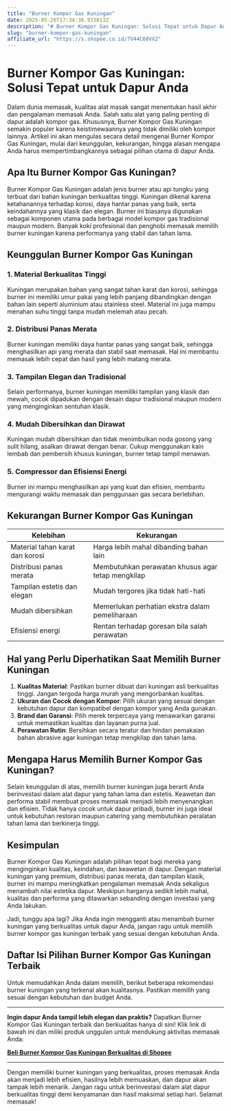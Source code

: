 ```yaml
---
title: "Burner Kompor Gas Kuningan"
date: 2025-05-26T17:34:36.915813Z
description: "# Burner Kompor Gas Kuningan: Solusi Tepat untuk Dapur Anda..."
slug: "burner-kompor-gas-kuningan"
affiliate_url: "https://s.shopee.co.id/7V44C68VX2"
---
```

# Burner Kompor Gas Kuningan: Solusi Tepat untuk Dapur Anda

Dalam dunia memasak, kualitas alat masak sangat menentukan hasil akhir dan pengalaman memasak Anda. Salah satu alat yang paling penting di dapur adalah kompor gas. Khususnya, Burner Kompor Gas Kuningan semakin populer karena keistimewaannya yang tidak dimiliki oleh kompor lainnya. Artikel ini akan mengulas secara detail mengenai Burner Kompor Gas Kuningan, mulai dari keunggulan, kekurangan, hingga alasan mengapa Anda harus mempertimbangkannya sebagai pilihan utama di dapur Anda.

## Apa Itu Burner Kompor Gas Kuningan?

Burner Kompor Gas Kuningan adalah jenis burner atau api tungku yang terbuat dari bahan kuningan berkualitas tinggi. Kuningan dikenal karena ketahanannya terhadap korosi, daya hantar panas yang baik, serta keindahannya yang klasik dan elegan. Burner ini biasanya digunakan sebagai komponen utama pada berbagai model kompor gas tradisional maupun modern. Banyak koki profesional dan penghobi memasak memilih burner kuningan karena performanya yang stabil dan tahan lama.

## Keunggulan Burner Kompor Gas Kuningan

### 1. Material Berkualitas Tinggi  
Kuningan merupakan bahan yang sangat tahan karat dan korosi, sehingga burner ini memiliki umur pakai yang lebih panjang dibandingkan dengan bahan lain seperti aluminium atau stainless steel. Material ini juga mampu menahan suhu tinggi tanpa mudah melemah atau pecah.

### 2. Distribusi Panas Merata  
Burner kuningan memiliki daya hantar panas yang sangat baik, sehingga menghasilkan api yang merata dan stabil saat memasak. Hal ini membantu memasak lebih cepat dan hasil yang lebih matang merata.

### 3. Tampilan Elegan dan Tradisional  
Selain performanya, burner kuningan memiliki tampilan yang klasik dan mewah, cocok dipadukan dengan desain dapur tradisional maupun modern yang menginginkan sentuhan klasik.

### 4. Mudah Dibersihkan dan Dirawat  
Kuningan mudah dibersihkan dan tidak menimbulkan noda gosong yang sulit hilang, asalkan dirawat dengan benar. Cukup menggunakan kain lembab dan pembersih khusus kuningan, burner tetap tampil menawan.

### 5. Compressor dan Efisiensi Energi  
Burner ini mampu menghasilkan api yang kuat dan efisien, membantu mengurangi waktu memasak dan penggunaan gas secara berlebihan.

## Kekurangan Burner Kompor Gas Kuningan

| Kelebihan | Kekurangan |
| --- | --- |
| Material tahan karat dan korosi | Harga lebih mahal dibanding bahan lain |
| Distribusi panas merata | Membutuhkan perawatan khusus agar tetap mengkilap |
| Tampilan estetis dan elegan | Mudah tergores jika tidak hati-hati |
| Mudah dibersihkan | Memerlukan perhatian ekstra dalam pemeliharaan |
| Efisiensi energi | Rentan terhadap goresan bila salah perawatan |

## Hal yang Perlu Diperhatikan Saat Memilih Burner Kuningan

1. **Kualitas Material**: Pastikan burner dibuat dari kuningan asli berkualitas tinggi. Jangan tergoda harga murah yang mengorbankan kualitas.
2. **Ukuran dan Cocok dengan Kompor**: Pilih ukuran yang sesuai dengan kebutuhan dapur dan kompatibel dengan kompor yang Anda gunakan.
3. **Brand dan Garansi**: Pilih merek terpercaya yang menawarkan garansi untuk memastikan kualitas dan layanan purna jual.
4. **Perawatan Rutin**: Bersihkan secara teratur dan hindari pemakaian bahan abrasive agar kuningan tetap mengkilap dan tahan lama.

## Mengapa Harus Memilih Burner Kompor Gas Kuningan?

Selain keunggulan di atas, memilih burner kuningan juga berarti Anda berinvestasi dalam alat dapur yang tahan lama dan estetis. Keawetan dan performa stabil membuat proses memasak menjadi lebih menyenangkan dan efisien. Tidak hanya cocok untuk dapur pribadi, burner ini juga ideal untuk kebutuhan restoran maupun catering yang membutuhkan peralatan tahan lama dan berkinerja tinggi.

## Kesimpulan

Burner Kompor Gas Kuningan adalah pilihan tepat bagi mereka yang menginginkan kualitas, keindahan, dan keawetan di dapur. Dengan material kuningan yang premium, distribusi panas merata, dan tampilan klasik, burner ini mampu meningkatkan pengalaman memasak Anda sekaligus menambah nilai estetika dapur. Meskipun harganya sedikit lebih mahal, kualitas dan performa yang ditawarkan sebanding dengan investasi yang Anda lakukan.

Jadi, tunggu apa lagi? Jika Anda ingin mengganti atau menambah burner kuningan yang berkualitas untuk dapur Anda, jangan ragu untuk memilih burner kompor gas kuningan terbaik yang sesuai dengan kebutuhan Anda.

## Daftar Isi Pilihan Burner Kompor Gas Kuningan Terbaik

Untuk memudahkan Anda dalam memilih, berikut beberapa rekomendasi burner kuningan yang terkenal akan kualitasnya. Pastikan memilih yang sesuai dengan kebutuhan dan budget Anda.

---

**Ingin dapur Anda tampil lebih elegan dan praktis?** Dapatkan Burner Kompor Gas Kuningan terbaik dan berkualitas hanya di sini! Klik link di bawah ini dan miliki produk unggulan untuk mendukung aktivitas memasak Anda:

[**Beli Burner Kompor Gas Kuningan Berkualitas di Shopee**](https://s.shopee.co.id/7V44C68VX2)

---

Dengan memiliki burner kuningan yang berkualitas, proses memasak Anda akan menjadi lebih efisien, hasilnya lebih memuaskan, dan dapur akan tampak lebih menarik. Jangan ragu untuk berinvestasi dalam alat dapur berkualitas tinggi demi kenyamanan dan hasil maksimal setiap hari. Selamat memasak!